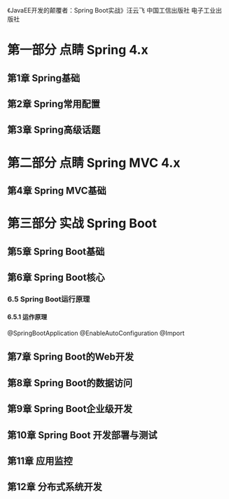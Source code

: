 《JavaEE开发的颠覆者：Spring Boot实战》汪云飞 中国工信出版社 电子工业出版社

# 第一部分 点睛 Spring 4.x
## 第1章 Spring基础
## 第2章 Spring常用配置
## 第3章 Spring高级话题

# 第二部分 点睛 Spring MVC 4.x
## 第4章 Spring MVC基础

# 第三部分 实战 Spring Boot
## 第5章 Spring Boot基础
## 第6章 Spring Boot核心
### 6.5 Spring Boot运行原理
#### 6.5.1 运作原理
@SpringBootApplication
@EnableAutoConfiguration
@Import

## 第7章 Spring Boot的Web开发
## 第8章 Spring Boot的数据访问
## 第9章 Spring Boot企业级开发
## 第10章 Spring Boot 开发部署与测试
## 第11章 应用监控
## 第12章 分布式系统开发